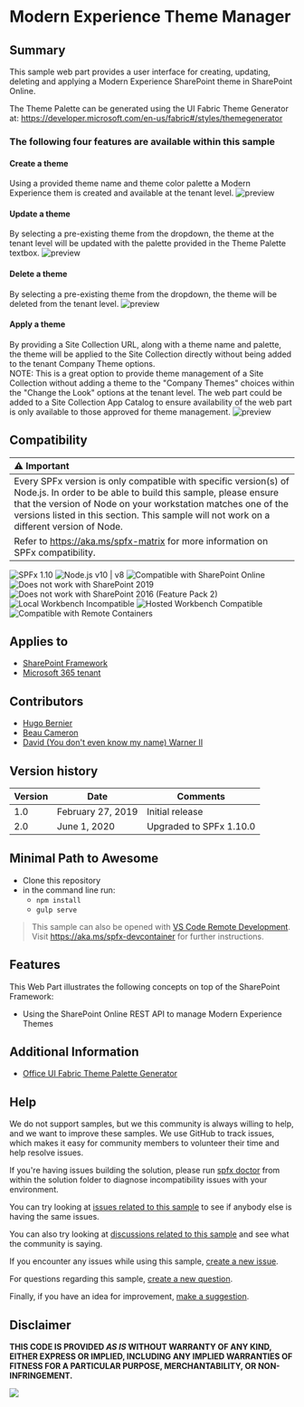 # Modern Experience Theme Manager

## Summary

This sample web part provides a user interface for creating, updating, deleting and applying a Modern Experience SharePoint theme in SharePoint Online.

The Theme Palette can be generated using the UI Fabric Theme Generator at: <https://developer.microsoft.com/en-us/fabric#/styles/themegenerator>

### The following four features are available within this sample

#### Create a theme

Using a provided theme name and theme color palette a Modern Experience them is created and available at the tenant level.
![preview](./assets/create-a-theme.png)

#### Update a theme

By selecting a pre-existing theme from the dropdown, the theme at the tenant level will be updated with the palette provided in the Theme Palette textbox.
![preview](./assets/update-a-theme.png)

#### Delete a theme

By selecting a pre-existing theme from the dropdown, the theme will be deleted from the tenant level.
![preview](./assets/delete-a-theme.png)

#### Apply a theme

By providing a Site Collection URL, along with a theme name and palette, the theme will be applied to the Site Collection directly without being added to the tenant Company Theme options.<br>
NOTE: This is a great option to provide theme management of a Site Collection without adding a theme to the "Company Themes" choices within the "Change the Look" options at the tenant level. The web part could be added to a Site Collection App Catalog to ensure availability of the web part is only available to those approved for theme management.
![preview](./assets/apply-a-theme.png)

## Compatibility

| :warning: Important          |
|:---------------------------|
| Every SPFx version is only compatible with specific version(s) of Node.js. In order to be able to build this sample, please ensure that the version of Node on your workstation matches one of the versions listed in this section. This sample will not work on a different version of Node.|
|Refer to <https://aka.ms/spfx-matrix> for more information on SPFx compatibility.   |

![SPFx 1.10](https://img.shields.io/badge/SPFx-1.10.0-green.svg)
![Node.js v10 | v8](https://img.shields.io/badge/Node.js-v10%20%7C%20v8-green.svg)
![Compatible with SharePoint Online](https://img.shields.io/badge/SharePoint%20Online-Compatible-green.svg)
![Does not work with SharePoint 2019](https://img.shields.io/badge/SharePoint%20Server%202019-Incompatible-red.svg "SharePoint Server 2019 requires SPFx 1.4.1 or lower")
![Does not work with SharePoint 2016 (Feature Pack 2)](https://img.shields.io/badge/SharePoint%20Server%202016%20(Feature%20Pack%202)-Incompatible-red.svg "SharePoint Server 2016 Feature Pack 2 requires SPFx 1.1")
![Local Workbench Incompatible](https://img.shields.io/badge/Local%20Workbench-Incompatible-red.svg "The solution requires access to SharePoint themes")
![Hosted Workbench Compatible](https://img.shields.io/badge/Hosted%20Workbench-Compatible-green.svg)
![Compatible with Remote Containers](https://img.shields.io/badge/Remote%20Containers-Compatible-green.svg)

## Applies to

* [SharePoint Framework](https://learn.microsoft.com/sharepoint/dev/spfx/sharepoint-framework-overview)
* [Microsoft 365 tenant](https://learn.microsoft.com/sharepoint/dev/spfx/set-up-your-development-environment)

## Contributors

* [Hugo Bernier](https://github.com/hugoabernier)
* [Beau Cameron](https://github.com/bcameron1231)
* [David (You don't even know my name) Warner II](https://github.com/popwarner)

## Version history

Version|Date|Comments
-------|----|--------
1.0|February 27, 2019|Initial release
2.0|June 1, 2020|Upgraded to SPFx 1.10.0

## Minimal Path to Awesome

* Clone this repository
* in the command line run:
  * `npm install`
  * `gulp serve`

> This sample can also be opened with [VS Code Remote Development](https://code.visualstudio.com/docs/remote/remote-overview). Visit <https://aka.ms/spfx-devcontainer> for further instructions.

## Features

This Web Part illustrates the following concepts on top of the SharePoint Framework:

* Using the SharePoint Online REST API to manage Modern Experience Themes

## Additional Information

* [Office UI Fabric Theme Palette Generator](https://developer.microsoft.com/en-us/fabric#/styles/themegenerator)

## Help

We do not support samples, but we this community is always willing to help, and we want to improve these samples. We use GitHub to track issues, which makes it easy for  community members to volunteer their time and help resolve issues.

If you're having issues building the solution, please run [spfx doctor](https://pnp.github.io/cli-microsoft365/cmd/spfx/spfx-doctor/) from within the solution folder to diagnose incompatibility issues with your environment.

You can try looking at [issues related to this sample](https://github.com/pnp/sp-dev-fx-webparts/issues?q=label%3A%22sample%3A%20js-theme-manager") to see if anybody else is having the same issues.

You can also try looking at [discussions related to this sample](https://github.com/pnp/sp-dev-fx-webparts/discussions?discussions_q=js-theme-manager) and see what the community is saying.

If you encounter any issues while using this sample, [create a new issue](https://github.com/pnp/sp-dev-fx-webparts/issues/new?assignees=&labels=Needs%3A+Triage+%3Amag%3A%2Ctype%3Abug-suspected%2Csample%3A%20js-theme-manager&template=bug-report.yml&sample=js-theme-manager&authors=@bcameron1231%20@hugoabernier&title=js-theme-manager%20-%20).

For questions regarding this sample, [create a new question](https://github.com/pnp/sp-dev-fx-webparts/issues/new?assignees=&labels=Needs%3A+Triage+%3Amag%3A%2Ctype%3Aquestion%2Csample%3A%20js-theme-manager&template=question.yml&sample=js-theme-manager&authors=@bcameron1231%20@hugoabernier&title=js-theme-manager%20-%20).

Finally, if you have an idea for improvement, [make a suggestion](https://github.com/pnp/sp-dev-fx-webparts/issues/new?assignees=&labels=Needs%3A+Triage+%3Amag%3A%2Ctype%3Aenhancement%2Csample%3A%20js-theme-manager&template=question.yml&sample=js-theme-manager&authors=@bcameron1231%20@hugoabernier&title=js-theme-manager%20-%20).

## Disclaimer

**THIS CODE IS PROVIDED *AS IS* WITHOUT WARRANTY OF ANY KIND, EITHER EXPRESS OR IMPLIED, INCLUDING ANY IMPLIED WARRANTIES OF FITNESS FOR A PARTICULAR PURPOSE, MERCHANTABILITY, OR NON-INFRINGEMENT.**

<img src="https://m365-visitor-stats.azurewebsites.net/sp-dev-fx-webparts/samples/js-theme-manager" />
